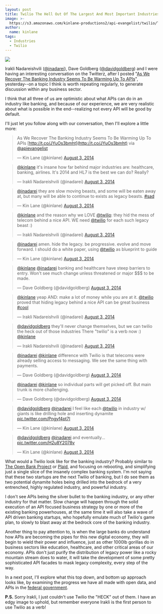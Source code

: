 ```yaml
---
layout: post
title: Twilio The Hell Out Of The Largest And Most Important Industries
image: >-
  https://s3.amazonaws.com/kinlane-productions2/api-evangelist/twilio/Twilio-Logo.png
author:
  name: kinlane
tags:
  - Industries
  - Twilio
---
```

[![](https://s3.amazonaws.com/kinlane-productions2/api-evangelist/twilio/Twilio-Logo.png)](http://www.twilio.com/)

Irakli Nadareishvili ([@inadarei](https://twitter.com/inadarei)), Dave Goldberg ([@davidgoldberg](https://twitter.com/davidgoldberg)) and I were having an interesting conversation on the Twitterz, after I posted "[As We Recover The Banking Industry Seems To Be Warming Up To APIs](http://apievangelist.com/2014/08/03/as-we-recover-the-banking-industry-seems-to-be-warming-up-to-apis/)", yesterday--on a topic I think is worth repeating regularly, to generate discussion within any business sector.

I think that all three of us are optimistic about what APIs can do in an industry like banking, and because of our experience, we are very realistic about what is possible in the end--realizing not every API will be good by default.

I'll just let you follow along with our conversation, then I'll explore a little more:

> As We Recover The Banking Industry Seems To Be Warming Up To APIs [http://t.co/JYuOs3bmht](http://t.co/JYuOs3bmht) via [@apievangelist](https://twitter.com/apievangelist)
> 
> — Kin Lane (@kinlane) [August 3, 2014](https://twitter.com/kinlane/statuses/496022128232124416)

> [@kinlane](https://twitter.com/kinlane) it's insane how far behind major industries are: healthcare, banking, airlines. It's 2014 and HL7 is the best we can do? Really?
> 
> — Irakli Nadareishvili (@inadarei) [August 3, 2014](https://twitter.com/inadarei/statuses/496023423429398529)

> [@inadarei](https://twitter.com/inadarei) they are slow moving beasts, and some will be eaten away at, but many will be able to continue to exists as legacy beasts. [#sad](https://twitter.com/hashtag/sad?src=hash)
> 
> — Kin Lane (@kinlane) [August 3, 2014](https://twitter.com/kinlane/statuses/496024048921370624)

> [@kinlane](https://twitter.com/kinlane) and the reason why we LOVE [@twilio](https://twitter.com/twilio): they hid the mess of telecom behind a nice API. WE need [@twilio](https://twitter.com/twilio) for each such legacy beast :)
> 
> — Irakli Nadareishvili (@inadarei) [August 3, 2014](https://twitter.com/inadarei/statuses/496024538027929601)

> [@inadarei](https://twitter.com/inadarei) amen. hide the legacy. be progressive. evolve and move forward. I should do a white paper, using [@twilio](https://twitter.com/twilio) as blueprint to guide
> 
> — Kin Lane (@kinlane) [August 3, 2014](https://twitter.com/kinlane/statuses/496025335658332160)

> [@kinlane](https://twitter.com/kinlane) [@inadarei](https://twitter.com/inadarei) banking and healthcare have steep barriers to entry. Won't see much change unless threatened or major $$$ to be made.
> 
> — Dave Goldberg (@davidgoldberg) [August 3, 2014](https://twitter.com/davidgoldberg/statuses/496025384690122752)

> [@kinlane](https://twitter.com/kinlane) yeap AND: make a lot of money while you are at it. [@twilio](https://twitter.com/twilio) proved that hiding legacy behind a nice API can be great business [#cool](https://twitter.com/hashtag/cool?src=hash)
> 
> — Irakli Nadareishvili (@inadarei) [August 3, 2014](https://twitter.com/inadarei/statuses/496025661199613952)

> [@davidgoldberg](https://twitter.com/davidgoldberg) they'll never change themselves, but we can twilio the heck out of those industries There "twilio" is a verb now :) [@kinlane](https://twitter.com/kinlane)
> 
> — Irakli Nadareishvili (@inadarei) [August 3, 2014](https://twitter.com/inadarei/statuses/496026455512735744)

> [@inadarei](https://twitter.com/inadarei) [@kinlane](https://twitter.com/kinlane) difference with Twilio is that telecoms were already selling access to messaging. We see the same thing with payments.
> 
> — Dave Goldberg (@davidgoldberg) [August 3, 2014](https://twitter.com/davidgoldberg/statuses/496027151708459008)

> [@inadarei](https://twitter.com/inadarei) [@kinlane](https://twitter.com/kinlane) so individual parts will get picked off. But main trunk is more challenging.
> 
> — Dave Goldberg (@davidgoldberg) [August 3, 2014](https://twitter.com/davidgoldberg/statuses/496027299222155264)

> [@davidgoldberg](https://twitter.com/davidgoldberg) [@inadarei](https://twitter.com/inadarei) I feel like each [@twilio](https://twitter.com/twilio) in industry w/ giants is like drilling hole and inserting dynamite [pic.twitter.com/Pngyf4pt7I](http://t.co/Pngyf4pt7I)
> 
> — Kin Lane (@kinlane) [August 3, 2014](https://twitter.com/kinlane/statuses/496027634942242817)

> [@davidgoldberg](https://twitter.com/davidgoldberg) [@inadarei](https://twitter.com/inadarei) and eventually... [pic.twitter.com/H2u8Y2078v](http://t.co/H2u8Y2078v)
> 
> — Kin Lane (@kinlane) [August 3, 2014](https://twitter.com/kinlane/statuses/496027751455797248)

What would a Twilio look like for the banking industry? Probably similar to [The Open Bank Project](http://openbankproject.com/en/) or [Plaid](https://plaid.com/), and focusing on rebooting, and simplifying just a single slice of the insanely complex banking system. I'm not saying that these two startups are the next Twilio of banking, but I do see them as two potential dynamite holes being drilled into the bedrock of a very entrenched, highly regulated industry, and powerful industry.

I don't see APIs being the silver bullet to the banking industry, or any other industry for that matter. Slow change will happen through the solid execution of an API focused business strategy by one or more of the existing banking powerhouses, at the same time it will also take a wave of API driven banking startups, who hopefully emulate much of Twilio's game plan, to slowly to blast away at the bedrock core of the banking industry.

Another thing to pay attention to, is when the large banks do understand how APIs are becoming the pipes for this new digital economy, they will begin to wield their power and influence, just as other 1000lb gorillas do in business sectors like education, healthcare, and other critical areas of our economy. APIs don't just purify the distribution of legacy power like a rocky mountain stream does to water, it will take the development of some pretty sophisticated API facades to mask legacy complexity, every step of the way.

In a next post, I'll explore what this top down, and bottom up approach looks like, by examining the progress we have all made with open data, and APIs in the [federal government](http://federal-government.apievangelist.com/).

**P.S.** Sorry Irakli, I just couldn't use Twilio the "HECK" out of them. I have an edgy image to uphold, but remember everyone Irakli is the first person to use Twilio as a verb!